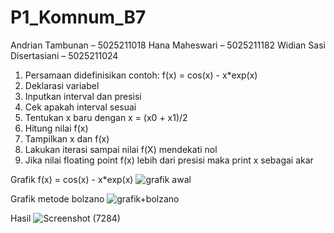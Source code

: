 # P1_Komnum_B7

Andrian Tambunan – 5025211018
Hana Maheswari – 5025211182
Widian Sasi Disertasiani – 5025211024

1. Persamaan didefinisikan contoh: f(x) = cos(x) - x*exp(x)
2. Deklarasi variabel
3. Inputkan interval dan presisi
4. Cek apakah interval sesuai
5. Tentukan x baru dengan x = (x0 + x1)/2
6. Hitung nilai f(x)
7. Tampilkan x dan f(x)
7. Lakukan iterasi sampai nilai f(X) mendekati nol
8. Jika nilai floating point f(x) lebih dari presisi maka print x sebagai akar

Grafik f(x) = cos(x) - x*exp(x)
![grafik awal](https://user-images.githubusercontent.com/108173681/198042610-cfbff35a-095e-49b5-82ec-2dc1d1e09718.png)

Grafik metode bolzano
![grafik+bolzano](https://user-images.githubusercontent.com/108173681/198042799-f19bd43c-b0e9-4846-abd1-eb8398908158.png)

Hasil
![Screenshot (7284)](https://user-images.githubusercontent.com/108173681/198041805-bbb62965-9447-4fa2-ba20-b8647d2e004f.png)
